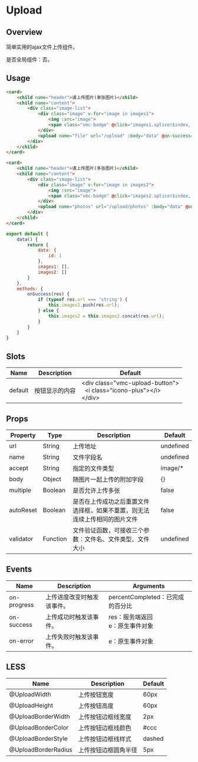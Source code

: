 # Upload

## Overview

简单实用的ajax文件上传组件。

是否全局组件：否。

## Usage

```html
<card>
    <child name="header">请上传图片(单张图片)</child>
    <child name="content">
        <div class="image-list">
            <div class="image" v-for="image in images1">
                <img :src="image">
                <span class="vmc-badge" @click="images1.splice($index, 1)">x</span>
            </div>
            <upload name="file" url="/upload" :body="data" @on-success="onSuccess" auto-reset></upload>
        </div>
    </child>
</card>

<card>
    <child name="header">请上传图片(多张图片)</child>
    <child name="content">
        <div class="image-list">
            <div class="image" v-for="image in images2">
                <img :src="image">
                <span class="vmc-badge" @click="images2.splice($index, 1)">x</span>
            </div>
            <upload name="photos" url="/upload/photos" :body="data" @on-success="onSuccess" multiple></upload>
        </div>
    </child>
</card>
```

```javascript
export default {
    data() {
        return {
            data: {
                id: 1
            },
            images1: [],
            images2: []
        }
    },
    methods: {
        onSuccess(res) {
            if (typeof res.url === 'string') {
                this.images1.push(res.url);
            } else {
                this.images2 = this.images2.concat(res.url);
            }
        }
    }
}
```

## Slots

| Name | Description | Default |
| ----- | ----- | ----- |
| default | 按钮显示的内容 | &lt;div class="vmc-upload-button"&gt; <br> &nbsp;&nbsp;&lt;i class="icono-plus"&gt;&lt;/i&gt; <br> &lt;/div&gt; |

## Props

| Property | Type | Description | Default |
| ----- | ----- | ----- | ----- |
| url | String | 上传地址 | undefined |
| name | String | 文件字段名 | undefined |
| accept | String | 指定的文件类型 | image/* |
| body | Object | 随图片一起上传的附加字段 | {} |
| multiple | Boolean | 是否允许上传多张 | false |
| autoReset | Boolean | 是否在上传成功之后重置文件选择框，如果不重置，则无法连续上传相同的图片文件 | false |
| validator | Function | 文件验证函数，可接收三个参数：文件名、文件类型、文件大小 | undefined |

## Events

| Name | Description | Arguments |
| ----- | ----- | ----- |
| on-progress | 上传进度改变时触发该事件。 | percentCompleted：已完成的百分比 |
| on-success | 上传成功时触发该事件。 | res：服务端返回<br>e：原生事件对象 |
| on-error | 上传失败时触发该事件。 | e：原生事件对象 |

## LESS

| Name | Description | Default |
| ----- | ----- | ----- |
| @UploadWidth | 上传按钮宽度 | 60px |
| @UploadHeight | 上传按钮高度 | 60px |
| @UploadBorderWidth | 上传按钮边框线宽度 | 2px |
| @UploadBorderColor | 上传按钮边框线颜色 | \#ccc |
| @UploadBorderStyle | 上传按钮边框线样式 | dashed |
| @UploadBorderRadius | 上传按钮边框圆角半径 | 5px |